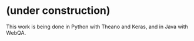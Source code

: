 # (under construction)
This work is being done in Python with Theano and Keras, and in Java with WebQA.